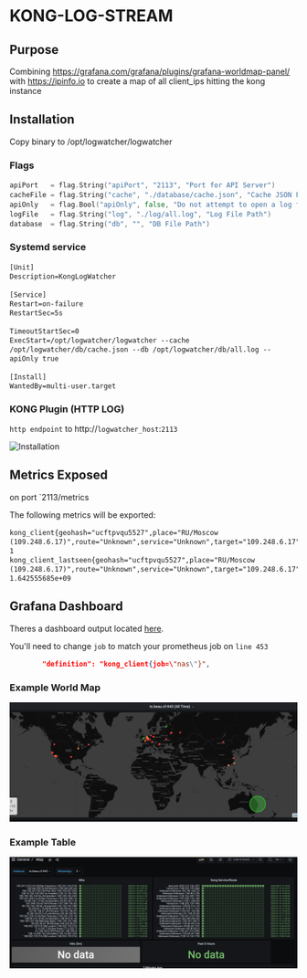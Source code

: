 # KONG-LOG-STREAM

## Purpose
Combining https://grafana.com/grafana/plugins/grafana-worldmap-panel/
with https://ipinfo.io to create a map of all client_ips hitting the kong instance

## Installation
Copy binary to /opt/logwatcher/logwatcher

### Flags
```go
apiPort   = flag.String("apiPort", "2113", "Port for API Server")
cacheFile = flag.String("cache", "./database/cache.json", "Cache JSON File Location for IP DATA")
apiOnly   = flag.Bool("apiOnly", false, "Do not attempt to open a log file, just listen to api")
logFile   = flag.String("log", "./log/all.log", "Log File Path")
database  = flag.String("db", "", "DB File Path")
````
### Systemd service
```
[Unit]
Description=KongLogWatcher

[Service]
Restart=on-failure
RestartSec=5s

TimeoutStartSec=0
ExecStart=/opt/logwatcher/logwatcher --cache /opt/logwatcher/db/cache.json --db /opt/logwatcher/db/all.log --apiOnly true

[Install]
WantedBy=multi-user.target
```

### KONG Plugin (HTTP LOG)
`http endpoint` to http://`logwatcher_host`:`2113`

![Installation](./img/installation1.png)


## Metrics Exposed
on port `2113/metrics

The following metrics will be exported:
```prometheus
kong_client{geohash="ucftpvqu5527",place="RU/Moscow (109.248.6.17)",route="Unknown",service="Unknown",target="109.248.6.17"} 1
kong_client_lastseen{geohash="ucftpvqu5527",place="RU/Moscow (109.248.6.17)",route="Unknown",service="Unknown",target="109.248.6.17"} 1.642555685e+09
```


## Grafana Dashboard
Theres a dashboard output located [here](grafana).

You'll need to change `job` to match your prometheus job on `line 453`
```json
        "definition": "kong_client{job=\"nas\"}",
```
### Example World Map
![Alt text](./img/example1.png)

### Example Table 
![Alt text](./img/example2.png)